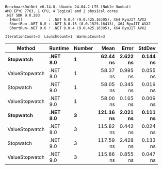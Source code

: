 ```

BenchmarkDotNet v0.14.0, Ubuntu 24.04.2 LTS (Noble Numbat)
AMD EPYC 7763, 1 CPU, 4 logical and 2 physical cores
.NET SDK 9.0.203
  [Host]            : .NET 9.0.4 (9.0.425.16305), X64 RyuJIT AVX2
  ShortRun-.NET 8.0 : .NET 8.0.15 (8.0.1525.16413), X64 RyuJIT AVX2
  ShortRun-.NET 9.0 : .NET 9.0.4 (9.0.425.16305), X64 RyuJIT AVX2

IterationCount=3  LaunchCount=1  WarmupCount=3  

```
| Method         | Runtime  | Number | Mean      | Error    | StdDev   | Min       | Max       | Gen0   | Allocated |
|--------------- |--------- |------- |----------:|---------:|---------:|----------:|----------:|-------:|----------:|
| **Stopwatch**      | **.NET 8.0** | **1**      |  **62.44 ns** | **2.622 ns** | **0.144 ns** |  **62.35 ns** |  **62.61 ns** | **0.0024** |      **40 B** |
| ValueStopwatch | .NET 8.0 | 1      |  58.37 ns | 0.995 ns | 0.055 ns |  58.33 ns |  58.43 ns |      - |         - |
| Stopwatch      | .NET 9.0 | 1      |  58.05 ns | 0.345 ns | 0.019 ns |  58.03 ns |  58.07 ns |      - |         - |
| ValueStopwatch | .NET 9.0 | 1      |  58.00 ns | 0.165 ns | 0.009 ns |  57.99 ns |  58.01 ns |      - |         - |
| **Stopwatch**      | **.NET 8.0** | **3**      | **121.16 ns** | **2.021 ns** | **0.111 ns** | **121.06 ns** | **121.28 ns** | **0.0024** |      **40 B** |
| ValueStopwatch | .NET 8.0 | 3      | 115.82 ns | 0.442 ns | 0.024 ns | 115.79 ns | 115.83 ns |      - |         - |
| Stopwatch      | .NET 9.0 | 3      | 117.59 ns | 2.428 ns | 0.133 ns | 117.48 ns | 117.74 ns |      - |         - |
| ValueStopwatch | .NET 9.0 | 3      | 115.86 ns | 0.855 ns | 0.047 ns | 115.83 ns | 115.91 ns |      - |         - |
